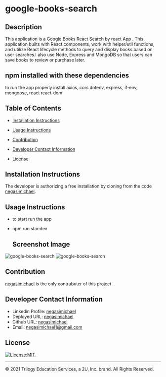 # google-books-search 

## Description
This  application is a Google Books React Search by react App .
This application builts with React components, work with helper/util functions, and utilize React lifecycle methods to query and display books based on user searches.I also use Node, Express and MongoDB so that users can save books to review or purchase later.

## npm installed with these dependencies
 to run the app properly  install
    axios,
    cors dotenv,
    express,
    if-env,
    mongoose,
     react react-dom

   ## Table of Contents
   * [Installation Instructions](#installation-instructions)
   
   * [Usage Instructions](#usage-instructions)
   
   * [Contribution](#contribution)
   
   * [Developer Contact Information](#Developer-Contact-Information)
     
  * [License](#license)


  ## Installation Instructions
The developer is authorizing a free installation by cloning from the code [negasimichael](https://github.com/negasimichael/google-books-search).
   
   ## Usage Instructions

 * to start run the app
* npm run star:dev
 
   ## Screenshot Image
   
![google-books-search](../../utils/Images/google-books1.png)
![google-books-search](#)

## Contribution
  [negasimichael](https://github.com/negasimichael/google-books-search) is the only contrubuter of this project .

   ## Developer Contact Information
  * Linkedin Profile: [negasimichael](https://www.linkedin.com/feed/)
  * Deployed URL: [negasimichael](https://intense-escarpment-86124.herokuapp.com/)
  * Github URL: [negasimichael](https://github.com/negasimichael/google-books-search)
  * Email: negasimichael1@gmail.com
  
## License
   [![License:MIT](https://img.shields.io/badge/License-MIT-yellow.svg)](https://opensource.org/licenses/MIT).
 
 ------------------------------------------------------------------------------
© 2021 Trilogy Education Services, a 2U, Inc. brand. All Rights Reserved.
